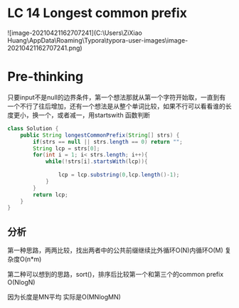 # LC 14 Longest common prefix

![image-20210421162707241](C:\Users\ZiXiao Huang\AppData\Roaming\Typora\typora-user-images\image-20210421162707241.png)

# Pre-thinking

只要input不是null的边界条件，第一个想法那就从第一个字符开始取，一直到有一个不行了往后增加，还有一个想法是从整个单词比较，如果不行可以看看谁的长度更小，换一个，或者减一，用startswith 函数判断

~~~java
class Solution {
    public String longestCommonPrefix(String[] strs) {
        if(strs == null || strs.length == 0) return "";
        String lcp = strs[0];
        for(int i = 1; i< strs.length; i++){
            while(!strs[i].startsWith(lcp)){
                
                lcp = lcp.substring(0,lcp.length()-1);
            }
        }
        return lcp;
    }
}
~~~

## 分析

第一种思路，两两比较，找出两者中的公共前缀继续比外循环O(N)内循环O(M) 复杂度O(n*m)

第二种可以想到的思路，sort()，排序后比较第一个和第三个的common prefix O(NlogN)

因为长度是MN平均 实际是O(MNlogMN)



